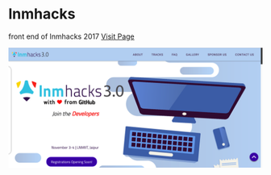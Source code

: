 # lnmhacks
front end of lnmhacks 2017
[Visit Page](file:///home/canter_nawab/Dev/lnmhacks.github.io/index.html)

![Image](LNMHacks-3.0.png)
